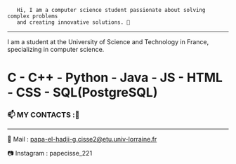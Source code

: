        Hi, I am a computer science student passionate about solving complex problems 
       and creating innovative solutions. 👋
_________________________________________________________________________________________________________________________
I am a student at the University of Science and Technology in France, specializing in computer science.

# C - C++ - Python - Java - JS - HTML - CSS - SQL(PostgreSQL)

### 📫 MY CONTACTS :💬
_________________________________________________________________________________________________________________________
📧 Mail : papa-el-hadji-g.cisse2@etu.univ-lorraine.fr

📷 Instagram : papecisse_221

<!--
**Cisse2003/Cisse2003** is a ✨ _special_ ✨ repository because its `README.md` (this file) appears on your GitHub profile.

Here are some ideas to get you started:

- 🔭 I’m currently working on ...
- 🌱 I’m currently learning ...
- 👯 I’m looking to collaborate on ...
- 🤔 I’m looking for help with ...
- 💬 Ask me about ...
- 📫 How to reach me: ...
- 😄 Pronouns: ...
- ⚡ Fun fact: ...
-->
